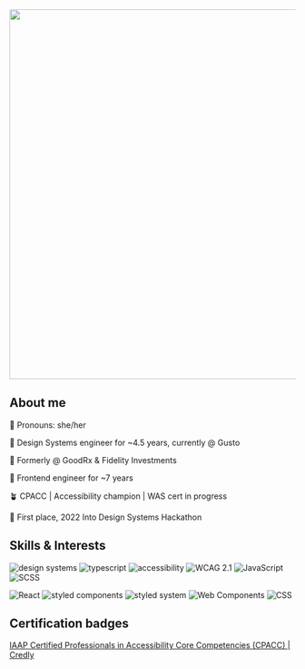 <img width="650px" alt="" src="https://user-images.githubusercontent.com/21375185/189189766-89615af1-d9dd-46b4-877f-d36594c934cc.png">

## About me

🌱 Pronouns: she/her

🌿 Design Systems engineer for ~4.5 years, currently @ Gusto

🌼 Formerly @ GoodRx & Fidelity Investments

🍂 Frontend engineer for ~7 years

🪴 CPACC | Accessibility champion | WAS cert in progress

🔔 First place, 2022 Into Design Systems Hackathon

## Skills & Interests
<img alt="design systems" src="https://img.shields.io/badge/Design Systems-0D1B36"> <img alt="typescript" src="https://img.shields.io/badge/Typescript-50A1B2"> <img alt="accessibility" src="https://img.shields.io/badge/Accessibility-1C5963"> <img alt="WCAG 2.1" src="https://img.shields.io/badge/WCAG 2.1-554949"> <img alt="JavaScript" src="https://img.shields.io/badge/JavaScript-3B6B4C"> <img alt="SCSS" src="https://img.shields.io/badge/SCSS-31677F">

<img alt="React" src="https://img.shields.io/badge/React-90CED7"> <img alt="styled components" src="https://img.shields.io/badge/styled components-132F53"> <img alt="styled system" src="https://img.shields.io/badge/styled system-4E4549"> <img alt="Web Components" src="https://img.shields.io/badge/Web Components-336F47"> <img alt="CSS" src="https://img.shields.io/badge/CSS-193C5D"> 

## Certification badges

[IAAP Certified Professionals in Accessibility Core Competencies (CPACC) | Credly](https://www.credly.com/badges/d39a024e-8732-42d3-a1ec-2d8007af9fc2/public_url)
